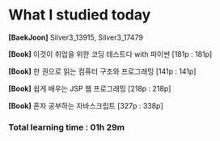<h1>What I studied today</h1>

<strong>[BaekJoon]</strong> Silver3_13915, Silver3_17479

<strong>[Book]</strong> 이것이 취업을 위한 코딩 테스트다 with 파이썬 [181p : 181p]

<strong>[Book]</strong> 한 권으로 읽는 컴퓨터 구조와 프로그래밍 [141p : 141p]

<strong>[Book]</strong> 쉽게 배우는 JSP 웹 프로그래밍 [218p : 218p]

<strong>[Book]</strong> 혼자 공부하는 자바스크립트 [327p : 338p]

<h3>Total learning time : 01h 29m</h3>